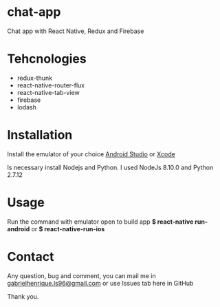 # chat-app
Chat app with React Native, Redux and Firebase

# Tehcnologies
<ul>
  <li>redux-thunk</li>
  <li>react-native-router-flux</li>
  <li>react-native-tab-view</li>
  <li>firebase</li>
  <li>lodash</li>
</ul>

# Installation
Install the emulator of your choice <a href="https://developer.android.com/studio">Android Studio</a> or <a href="https://developer.apple.com/xcode/">Xcode</a><br />

Is necessary install Nodejs and Python. I used NodeJs 8.10.0 and Python 2.7.12

# Usage
Run the command with emulator open to build app
<b>$ react-native run-android</b> or <b>$ react-native-run-ios</b>

# Contact
Any question, bug and comment, you can mail me in gabrielhenrique.ls96@gmail.com or use Issues tab here in GitHub

Thank you.
